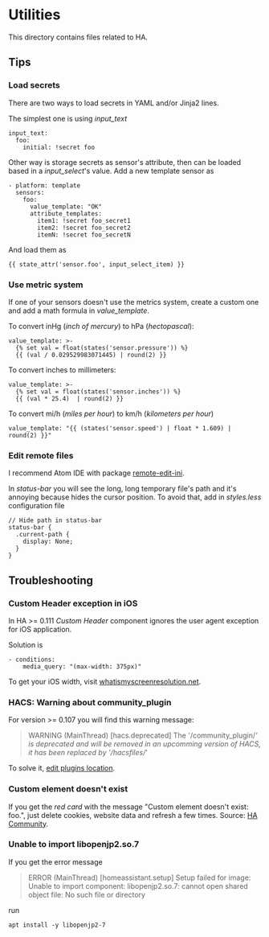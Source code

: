 # Utilities

This directory contains files related to HA.

## Tips

### Load secrets

There are two ways to load secrets in YAML and/or Jinja2 lines.

The simplest one is using *input_text*

```
input_text:
  foo:
    initial: !secret foo
```

Other way is storage secrets as sensor's attribute, then can be loaded based in a *input_select*'s value. Add a new template sensor as

```
- platform: template
  sensors:
    foo:
      value_template: "OK"
      attribute_templates:
        item1: !secret foo_secret1
        item2: !secret foo_secret2
        itemN: !secret foo_secretN
```

And load them as

```
{{ state_attr('sensor.foo', input_select_item) }}
```

### Use metric system

If one of your sensors doesn't use the metrics system, create a custom one and add a math formula in *value_template*.

To convert inHg (*inch of mercury*) to hPa (*hectopascal*):

```
value_template: >-
  {% set val = float(states('sensor.pressure')) %}
  {{ (val / 0.029529983071445) | round(2) }}
```

To convert inches to millimeters:

```
value_template: >-
  {% set val = float(states('sensor.inches')) %}
  {{ (val * 25.4)  | round(2) }}
```

To convert mi/h (*miles per hour*) to km/h (*kilometers per hour*)

```
value_template: "{{ (states('sensor.speed') | float * 1.609) | round(2) }}"
```

### Edit remote files

I recommend Atom IDE with package [remote-edit-ini](https://atom.io/packages/remote-edit-ni).

In *status-bar* you will see the long, long temporary file's path and it's annoying because hides the cursor position. To avoid that, add in *styles.less* configuration file

```
// Hide path in status-bar
status-bar {
  .current-path {
    display: None;
  }
}
```

## Troubleshooting

### Custom Header exception in iOS

In HA >= 0.111 *Custom Header* component ignores the user agent exception for iOS application.

Solution is

```
- conditions:
    media_query: "(max-width: 375px)"
```

To get your iOS width, visit [whatismyscreenresolution.net](http://whatismyscreenresolution.net).

### HACS: Warning about community_plugin

For version >= 0.107 you will find this warning message:

> WARNING (MainThread) [hacs.deprecated] The '/community_plugin/*' is deprecated and will be removed in an upcomming version of HACS, it has been replaced by '/hacsfiles/*'

To solve it, [edit plugins location](https://community.home-assistant.io/t/0-107-warning-about-community-plugin/179511/2).

### Custom element doesn't exist

If you get the *red card* with the message "Custom element doesn't exist: foo.", just delete cookies, website data and refresh a few times. Source: [HA Community](https://community.home-assistant.io/t/custom-element-doesnt-exist/91942/6).

### Unable to import libopenjp2.so.7

If you get the error message

> ERROR (MainThread) [homeassistant.setup] Setup failed for image: Unable to import component: libopenjp2.so.7: cannot open shared object file: No such file or directory

run

```
apt install -y libopenjp2-7
```

